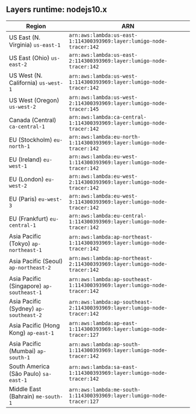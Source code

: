 Layers runtime: nodejs10.x
----
| Region | ARN |
| --- | --- |
|US East (N. Virginia)  `us-east-1`|`arn:aws:lambda:us-east-1:114300393969:layer:lumigo-node-tracer:142`|
|US East (Ohio)  `us-east-2`|`arn:aws:lambda:us-east-2:114300393969:layer:lumigo-node-tracer:142`|
|US West (N. California)  `us-west-1`|`arn:aws:lambda:us-west-1:114300393969:layer:lumigo-node-tracer:142`|
|US West (Oregon)  `us-west-2`|`arn:aws:lambda:us-west-2:114300393969:layer:lumigo-node-tracer:145`|
|Canada (Central)  `ca-central-1`|`arn:aws:lambda:ca-central-1:114300393969:layer:lumigo-node-tracer:142`|
|EU (Stockholm)  `eu-north-1`|`arn:aws:lambda:eu-north-1:114300393969:layer:lumigo-node-tracer:142`|
|EU (Ireland)  `eu-west-1`|`arn:aws:lambda:eu-west-1:114300393969:layer:lumigo-node-tracer:142`|
|EU (London)  `eu-west-2`|`arn:aws:lambda:eu-west-2:114300393969:layer:lumigo-node-tracer:142`|
|EU (Paris)  `eu-west-3`|`arn:aws:lambda:eu-west-3:114300393969:layer:lumigo-node-tracer:142`|
|EU (Frankfurt)  `eu-central-1`|`arn:aws:lambda:eu-central-1:114300393969:layer:lumigo-node-tracer:142`|
|Asia Pacific (Tokyo)  `ap-northeast-1`|`arn:aws:lambda:ap-northeast-1:114300393969:layer:lumigo-node-tracer:142`|
|Asia Pacific (Seoul)  `ap-northeast-2`|`arn:aws:lambda:ap-northeast-2:114300393969:layer:lumigo-node-tracer:142`|
|Asia Pacific (Singapore)  `ap-southeast-1`|`arn:aws:lambda:ap-southeast-1:114300393969:layer:lumigo-node-tracer:142`|
|Asia Pacific (Sydney)  `ap-southeast-2`|`arn:aws:lambda:ap-southeast-2:114300393969:layer:lumigo-node-tracer:142`|
|Asia Pacific (Hong Kong)  `ap-east-1`|`arn:aws:lambda:ap-east-1:114300393969:layer:lumigo-node-tracer:127`|
|Asia Pacific (Mumbai)  `ap-south-1`|`arn:aws:lambda:ap-south-1:114300393969:layer:lumigo-node-tracer:142`|
|South America (São Paulo)  `sa-east-1`|`arn:aws:lambda:sa-east-1:114300393969:layer:lumigo-node-tracer:142`|
|Middle East (Bahrain)  `me-south-1`|`arn:aws:lambda:me-south-1:114300393969:layer:lumigo-node-tracer:127`|
